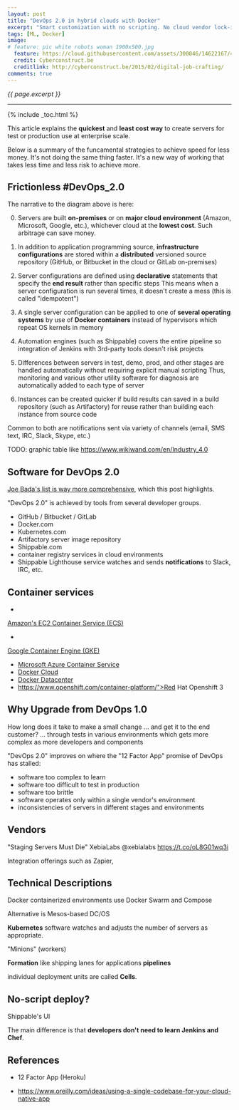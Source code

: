 ```yaml
---
layout: post
title: "DevOps 2.0 in hybrid clouds with Docker"
excerpt: "Smart customization with no scripting. No cloud vendor lock-in. Full traceability"
tags: [ML, Docker]
image:
# feature: pic white robots woman 1900x500.jpg
  feature: https://cloud.githubusercontent.com/assets/300046/14622167/45abd918-0585-11e6-8537-a58e0b55e3ec.jpg
  credit: Cyberconstruct.be
  creditlink: http://cyberconstruct.be/2015/02/digital-job-crafting/
comments: true
---
```

<i>{{ page.excerpt }}</i>
<hr />

{% include _toc.html %}

This article explains the <strong>quickest</strong> and <strong>least cost way</strong> 
to create servers for test or production use at enterprise scale.

Below is a summary of the funcamental strategies to achieve speed for less money.
It's not doing the same thing faster.
It's a new way of working
that takes less time and less risk to achieve more.


## Frictionless \#DevOps_2.0 #

<amp-img width="650" height="421" alt="devops_2 0-v01-650x421-c70.jpg" 
src="https://cloud.githubusercontent.com/assets/300046/16889358/0e73ad1e-4aa3-11e6-9d89-47c376ed469b.jpg">
</amp-img>

The narrative to the diagram above is here:

   0. Servers are built <strong>on-premises</strong> or on 
   <strong>major cloud environment</strong> (Amazon, Microsoft, Google, etc.),
   whichever cloud at the <strong>lowest cost</strong>.
   Such arbitrage can save money.

   0. In addition to application programming source, 
   <strong>infrastructure configurations</strong>
   are stored 
   within a <strong>distributed</strong> versioned source repository
   (GitHub, or Bitbucket in the cloud or GitLab on-premises)

   0. Server configurations are defined using <strong>declarative</strong> 
   statements that specify the <strong>end result</strong>
   rather than specific steps
   This means when a server configuration is run several times, it doesn't create a mess
   (this is called "idempotent")

   0. A single server configuration can be applied to one of
   <strong>several operating systems</strong> by use of 
   <strong>Docker containers</strong>
   instead of hypervisors which repeat OS kernels in memory

   0. Automation engines (such as Shippable) covers the entire pipeline
   so integration of Jenkins with 3rd-party tools doesn't risk projects

   0. Differences between servers in test, demo, prod, and other stages
   are handled automatically without requiring explicit manual scripting
   Thus, monitoring and various other utility software for diagnosis
   are automatically added to each type of server

   0. Instances can be created quicker if build results can 
   saved in a build repository (such as Artifactory) for reuse
   rather than building each instance from source code

Common to both are notifications 
sent via variety of channels (email, SMS text, IRC, Slack, Skype, etc.)

TODO: graphic table like https://www.wikiwand.com/en/Industry_4.0


## Software for DevOps 2.0 #

<a target="_blank" href="https://www.eightypercent.net/post/layers-in-the-stack.html">
Joe Bada's list is way more comprehensive</a>,
which this post highlights.


"DevOps 2.0" is achieved by tools from several developer groups.

   * GitHub / Bitbucket / GitLab
   * Docker.com
   * Kubernetes.com
   * Artifactory server image repository
   * Shippable.com 
   * container registry services in cloud environments
   * Shippable Lighthouse service watches and sends <strong>notifications</strong> to Slack, IRC, etc.

## Container services # 

   * <a target="_blank" href="https://aws.amazon.com/ecs/">
   Amazon's EC2 Container Service (ECS)</a>
   * <a target="_blank" href="https://cloud.google.com/container-engine/">
   Google Container Engine (GKE)</a>
   * <a target="_blank" href="https://azure.microsoft.com/en-us/services/container-service/">Microsoft Azure Container Service</a>
   * <a target="_blank" href="https://cloud.docker.com/">Docker Cloud</a>
   * <a target="_blank" href="https://www.docker.com/products/docker-datacenter">Docker Datacenter</a>
   * <a target="_blank" href="">https://www.openshift.com/container-platform/">Red Hat Openshift 3</a>


## Why Upgrade from DevOps 1.0 #

How long does it take to make a small change ... and get it to the end customer? ...
   through tests in various environments 
   which gets more complex as more developers and components

"DevOps 2.0" improves on where the "12 Factor App" promise of DevOps has stalled:

   * software too complex to learn
   * software too difficult to test in production
   * software too brittle
   * software operates only within a single vendor's environment
   * inconsistencies of servers in different stages and environments


## Vendors #

   "Staging Servers Must Die"
   XebiaLabs ‏@xebialabs https://t.co/oL8G01wq3i

Integration offerings such as Zapier,



## Technical Descriptions #

Docker containerized environments
use Docker Swarm and Compose

Alternative is Mesos-based DC/OS 

<strong>Kubernetes</strong> software watches and adjusts the number of servers as appropriate.

"Minions" (workers)

<strong>Formation</strong>
like shipping lanes for applications
 <strong>pipelines</strong> 


individual deployment units are called <strong>Cells</strong>.


## No-script deploy? #

Shippable's UI

The main difference is that 
<strong>developers don't need to learn Jenkins and Chef</strong>.




## References #

* 12 Factor App (Heroku)

* https://www.oreilly.com/ideas/using-a-single-codebase-for-your-cloud-native-app

